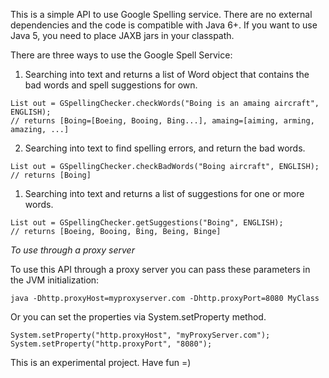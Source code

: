 This is a simple API to use Google Spelling service. There are no external dependencies and the code is compatible with Java 6+. If you want to use Java 5, you need to place JAXB jars in your classpath.

There are three ways to use the Google Spell Service:

1) Searching into text and returns a list of Word object that contains the bad words and spell suggestions for own.
<pre><code>List<Word> out = GSpellingChecker.checkWords("Boing is an amaing aircraft", ENGLISH);
// returns [Boing=[Boeing, Booing, Bing...], amaing=[aiming, arming, amazing, ...]</code></pre>

2) Searching into text to find spelling errors, and return the bad words.
<pre><code>List<String> out = GSpellingChecker.checkBadWords("Boing aircraft", ENGLISH);
// returns [Boing]</code></pre>

1) Searching into text and returns a list of suggestions for one or more words.
<pre><code>List<String> out = GSpellingChecker.getSuggestions("Boing", ENGLISH);
// returns [Boeing, Booing, Bing, Being, Binge]</code></pre>

*To use through a proxy server*

To use this API through a proxy server you can pass these parameters in the JVM initialization:

<pre><code>java -Dhttp.proxyHost=myproxyserver.com -Dhttp.proxyPort=8080 MyClass</code></pre>

Or you can set the properties via System.setProperty method.

<pre><code>System.setProperty("http.proxyHost", "myProxyServer.com");
System.setProperty("http.proxyPort", "8080");</code></pre>

This is an experimental project. Have fun =)